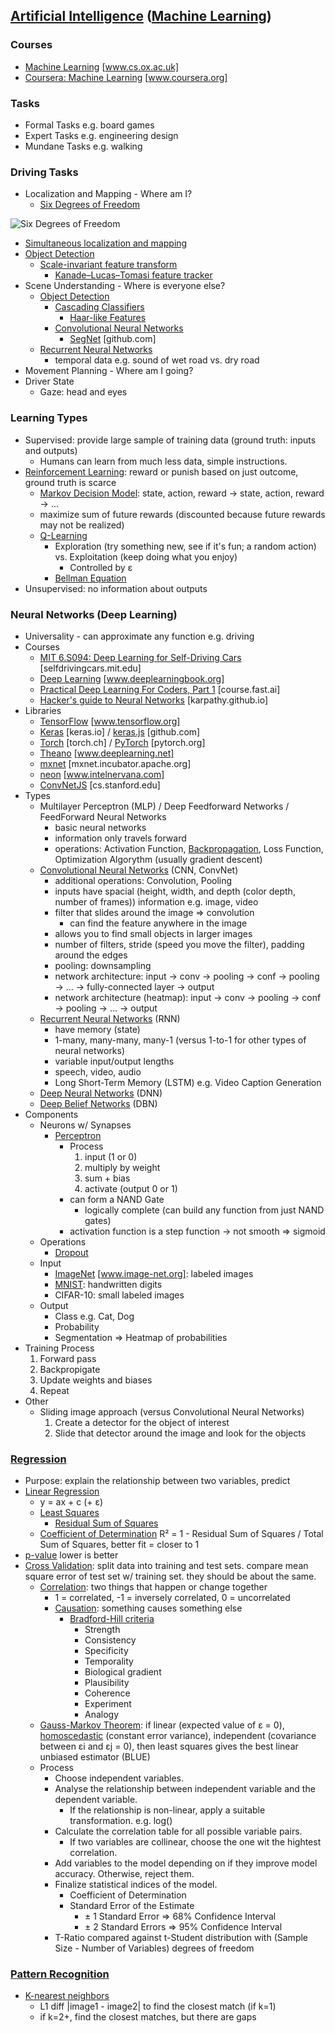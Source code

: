 ## [Artificial Intelligence](https://en.wikipedia.org/wiki/Artificial_intelligence) ([Machine Learning](https://en.wikipedia.org/wiki/Machine_learning))
### Courses
* [Machine Learning](https://www.cs.ox.ac.uk/people/nando.defreitas/machinelearning/) [www.cs.ox.ac.uk]
* [Coursera: Machine Learning](https://www.coursera.org/learn/machine-learning) [www.coursera.org]
### Tasks
* Formal Tasks e.g. board games
* Expert Tasks e.g. engineering design
* Mundane Tasks e.g. walking
### Driving Tasks
* Localization and Mapping - Where am I?
  * [Six Degrees of Freedom](https://en.wikipedia.org/wiki/Six_degrees_of_freedom)
  
![Six Degrees of Freedom](https://upload.wikimedia.org/wikipedia/commons/f/fa/6DOF_en.jpg)
  
  * [Simultaneous localization and mapping](https://en.wikipedia.org/wiki/Simultaneous_localization_and_mapping)
  * [Object Detection](https://en.wikipedia.org/wiki/Object_detection)
    * [Scale-invariant feature transform](https://en.wikipedia.org/wiki/Scale-invariant_feature_transform)
      * [Kanade–Lucas–Tomasi feature tracker](https://en.wikipedia.org/wiki/Kanade–Lucas–Tomasi_feature_tracker)
* Scene Understanding - Where is everyone else?
  * [Object Detection](https://en.wikipedia.org/wiki/Object_detection)
    * [Cascading Classifiers](https://en.wikipedia.org/wiki/Cascading_classifiers)
      * [Haar-like Features](https://en.wikipedia.org/wiki/Haar-like_feature)
    * [Convolutional Neural Networks](https://en.wikipedia.org/wiki/Convolutional_neural_network)
      * [SegNet](https://github.com/tkuanlun350/Tensorflow-SegNet) [github.com]
  * [Recurrent Neural Networks](https://en.wikipedia.org/wiki/Recurrent_neural_network)
    * temporal data e.g. sound of wet road vs. dry road
* Movement Planning - Where am I going?
* Driver State
  * Gaze: head and eyes
### Learning Types
* Supervised: provide large sample of training data (ground truth: inputs and outputs)
  * Humans can learn from much less data, simple instructions.
* [Reinforcement Learning](https://en.wikipedia.org/wiki/Reinforcement_learning): reward or punish based on just outcome, ground truth is scarce
  * [Markov Decision Model](https://en.wikipedia.org/wiki/Markov_decision_process): state, action, reward -> state, action, reward -> ...
  * maximize sum of future rewards (discounted because future rewards may not be realized)
  * [Q-Learning](https://en.wikipedia.org/wiki/Q-learning)
    * Exploration (try something new, see if it's fun; a random action) vs. Exploitation (keep doing what you enjoy)
      * Controlled by ε
    * [Bellman Equation](https://en.wikipedia.org/wiki/Bellman_equation)
* Unsupervised: no information about outputs
### Neural Networks (Deep Learning)
* Universality - can approximate any function e.g. driving
* Courses
  * [MIT 6.S094: Deep Learning for Self-Driving Cars](http://selfdrivingcars.mit.edu) [selfdrivingcars.mit.edu]
  * [Deep Learning](http://www.deeplearningbook.org) [www.deeplearningbook.org]
  * [Practical Deep Learning For Coders, Part 1](http://course.fast.ai) [course.fast.ai]
  * [Hacker's guide to Neural Networks](http://karpathy.github.io/neuralnets/) [karpathy.github.io]
* Libraries
  * [TensorFlow](https://www.tensorflow.org) [www.tensorflow.org]
  * [Keras](https://keras.io) [keras.io] / [keras.js](https://github.com/transcranial/keras-js) [github.com]
  * [Torch](http://torch.ch) [torch.ch] / [PyTorch](http://pytorch.org) [pytorch.org]
  * [Theano](http://www.deeplearning.net/software/theano/) [www.deeplearning.net]
  * [mxnet](https://mxnet.incubator.apache.org) [mxnet.incubator.apache.org]
  * [neon](https://www.intelnervana.com/neon/) [www.intelnervana.com]
  * [ConvNetJS](http://cs.stanford.edu/people/karpathy/convnetjs/) [cs.stanford.edu]
* Types
  * Multilayer Perceptron (MLP) / Deep Feedforward Networks / FeedForward Neural Networks
    * basic neural networks
    * information only travels forward
    * operations: Activation Function, [Backpropagation](https://en.wikipedia.org/wiki/Backpropagation), Loss Function, Optimization Algorythm (usually gradient descent)
  * [Convolutional Neural Networks](https://en.wikipedia.org/wiki/Convolutional_neural_network) (CNN, ConvNet)
    * additional operations: Convolution, Pooling
    * inputs have spacial (height, width, and depth (color depth, number of frames)) information e.g. image, video
    * filter that slides around the image => convolution
      * can find the feature anywhere in the image
    * allows you to find small objects in larger images
    * number of filters, stride (speed you move the filter), padding around the edges
    * pooling: downsampling
    * network architecture: input -> conv -> pooling -> conf -> pooling -> ... -> fully-connected layer -> output
    * network architecture (heatmap): input -> conv -> pooling -> conf -> pooling -> ... -> output
  * [Recurrent Neural Networks](https://en.wikipedia.org/wiki/Recurrent_neural_network) (RNN)
    * have memory (state)
    * 1-many, many-many, many-1 (versus 1-to-1 for other types of neural networks)
    * variable input/output lengths
    * speech, video, audio
    * Long Short-Term Memory (LSTM) e.g. Video Caption Generation
  * [Deep Neural Networks](https://en.wikipedia.org/wiki/Deep_learning#Deep_neural_networks) (DNN)
  * [Deep Belief Networks](https://en.wikipedia.org/wiki/Deep_belief_network) (DBN)
* Components
  * Neurons w/ Synapses
    * [Perceptron](https://en.wikipedia.org/wiki/Perceptron)
      * Process
        1. input (1 or 0)
        1. multiply by weight
        2. sum + bias
        3. activate (output 0 or 1)
      * can form a NAND Gate
        * logically complete (can build any function from just NAND gates)
      * activation function is a step function -> not smooth => sigmoid
  * Operations
    * [Dropout](https://en.wikipedia.org/wiki/Dropout_(neural_networks))
  * Input
    * [ImageNet](http://www.image-net.org) [www.image-net.org]: labeled images
    * [MNIST](https://en.wikipedia.org/wiki/MNIST_database): handwritten digits
    * CIFAR-10: small labeled images
  * Output
    * Class e.g. Cat, Dog
    * Probability
    * Segmentation => Heatmap of probabilities
* Training Process
  1. Forward pass
  2. Backpropigate
  3. Update weights and biases
  4. Repeat
* Other
  * Sliding image approach (versus Convolutional Neural Networks)
    1. Create a detector for the object of interest
    2. Slide that detector around the image and look for the objects
### [Regression](https://en.wikipedia.org/wiki/Regression_analysis)
* Purpose: explain the relationship between two variables, predict 
* [Linear Regression](https://en.wikipedia.org/wiki/Linear_regression)
  * y = ax + c (+ ε)
  * [Least Squares](https://en.wikipedia.org/wiki/Least_squares)
    * [Residual Sum of Squares](https://en.wikipedia.org/wiki/Residual_sum_of_squares)
  * [Coefficient of Determination](https://en.wikipedia.org/wiki/Coefficient_of_determination) R² = 1 - Residual Sum of Squares / Total Sum of Squares, better fit = closer to 1
* [p-value](https://en.wikipedia.org/wiki/P-value) lower is better
* [Cross Validation](https://en.wikipedia.org/wiki/Cross-validation_(statistics)): split data into training and test sets. compare mean square error of test set w/ training set. they should be about the same.
  * [Correlation](https://en.wikipedia.org/wiki/Correlation_and_dependence): two things that happen or change together
    * 1 = correlated, -1 = inversely correlated, 0 = uncorrelated
    * [Causation](https://en.wikipedia.org/wiki/Causality): something causes something else
      * [Bradford-Hill criteria](https://en.wikipedia.org/wiki/Bradford_Hill_criteria)
        * Strength
        * Consistency
        * Specificity
        * Temporality
        * Biological gradient
        * Plausibility
        * Coherence
        * Experiment
        * Analogy
  * [Gauss-Markov Theorem](https://en.wikipedia.org/wiki/Gauss–Markov_theorem): if linear (expected value of ε = 0), [homoscedastic](https://en.wikipedia.org/wiki/Homoscedasticity) (constant error variance), independent (covariance between εi and εj = 0), then least squares gives the best linear unbiased estimator (BLUE)
  * Process
    * Choose independent variables.
    * Analyse the relationship between independent variable and the dependent variable.
      * If the relationship is non-linear, apply a suitable transformation. e.g. log()
    * Calculate the correlation table for all possible variable pairs.
      * If two variables are collinear, choose the one wit the hightest correlation.
    * Add variables to the model depending on if they improve model accuracy. Otherwise, reject them.
    * Finalize statistical indices of the model.
      * Coefficient of Determination
      * Standard Error of the Estimate
        * ± 1 Standard Error => 68% Confidence Interval
        * ± 2 Standard Errors => 95% Confidence Interval
    * T-Ratio compared against t-Student distribution with (Sample Size - Number of Variables) degrees of freedom
### [Pattern Recognition](https://en.wikipedia.org/wiki/Pattern_recognition)
* [K-nearest neighbors](https://en.wikipedia.org/wiki/K-nearest_neighbors_algorithm)
  * L1 diff |image1 - image2| to find the closest match (if k=1)
  * if k=2+, find the closest matches, but there are gaps
